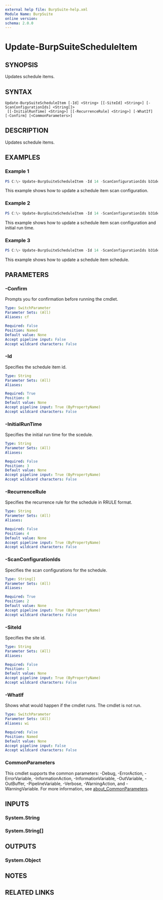 ```yaml
---
external help file: BurpSuite-help.xml
Module Name: BurpSuite
online version:
schema: 2.0.0
---
```


# Update-BurpSuiteScheduleItem

## SYNOPSIS
Updates schedule items.

## SYNTAX

```
Update-BurpSuiteScheduleItem [-Id] <String> [[-SiteId] <String>] [-ScanConfigurationIds] <String[]>
 [[-InitialRunTime] <String>] [[-RecurrenceRule] <String>] [-WhatIf] [-Confirm] [<CommonParameters>]
```

## DESCRIPTION
Updates schedule items.

## EXAMPLES

### Example 1
```powershell
PS C:\> Update-BurpSuiteScheduleItem -Id 14 -ScanConfigurationIds b31dea7c-c03e-4f66-8f5c-083c0bc14e05
```

This example shows how to update a schedule item scan configuration.

### Example 2
```powershell
PS C:\> Update-BurpSuiteScheduleItem -Id 14 -ScanConfigurationIds b31dea7c-c03e-4f66-8f5c-083c0bc14e05 -InitialRunTime (Get-Date -Date ([DateTime]::UtcNow.AddSeconds(5)) -Format o)
```

This example shows how to update a schedule item scan configuration and initial run time.

### Example 3
```powershell
PS C:\> Update-BurpSuiteScheduleItem -Id 14 -ScanConfigurationIds b31dea7c-c03e-4f66-8f5c-083c0bc14e05 -InitialRunTime (Get-Date -Date ([DateTime]::UtcNow.AddHours(1)) -Format o) -RecurrenceRule 'FREQ=DAILY;INTERVAL=1'
```

This example shows how to update a schedule item schedule.

## PARAMETERS

### -Confirm
Prompts you for confirmation before running the cmdlet.

```yaml
Type: SwitchParameter
Parameter Sets: (All)
Aliases: cf

Required: False
Position: Named
Default value: None
Accept pipeline input: False
Accept wildcard characters: False
```

### -Id
Specifies the schedule item id.

```yaml
Type: String
Parameter Sets: (All)
Aliases:

Required: True
Position: 0
Default value: None
Accept pipeline input: True (ByPropertyName)
Accept wildcard characters: False
```

### -InitialRunTime
Specifies the initial run time for the scedule.

```yaml
Type: String
Parameter Sets: (All)
Aliases:

Required: False
Position: 3
Default value: None
Accept pipeline input: True (ByPropertyName)
Accept wildcard characters: False
```

### -RecurrenceRule
Specifies the recurrence rule for the schedule in RRULE format.

```yaml
Type: String
Parameter Sets: (All)
Aliases:

Required: False
Position: 4
Default value: None
Accept pipeline input: True (ByPropertyName)
Accept wildcard characters: False
```

### -ScanConfigurationIds
Specifies the scan configurations for the schedule.

```yaml
Type: String[]
Parameter Sets: (All)
Aliases:

Required: True
Position: 2
Default value: None
Accept pipeline input: True (ByPropertyName)
Accept wildcard characters: False
```

### -SiteId
Specifies the site id.

```yaml
Type: String
Parameter Sets: (All)
Aliases:

Required: False
Position: 1
Default value: None
Accept pipeline input: True (ByPropertyName)
Accept wildcard characters: False
```

### -WhatIf
Shows what would happen if the cmdlet runs.
The cmdlet is not run.

```yaml
Type: SwitchParameter
Parameter Sets: (All)
Aliases: wi

Required: False
Position: Named
Default value: None
Accept pipeline input: False
Accept wildcard characters: False
```

### CommonParameters
This cmdlet supports the common parameters: -Debug, -ErrorAction, -ErrorVariable, -InformationAction, -InformationVariable, -OutVariable, -OutBuffer, -PipelineVariable, -Verbose, -WarningAction, and -WarningVariable. For more information, see [about_CommonParameters](http://go.microsoft.com/fwlink/?LinkID=113216).

## INPUTS

### System.String

### System.String[]

## OUTPUTS

### System.Object
## NOTES

## RELATED LINKS
